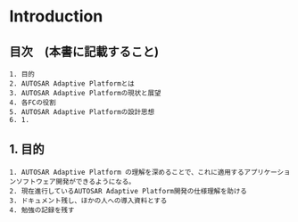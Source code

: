 # Introduction

## 目次　(本書に記載すること)

    1. 目的
    2. AUTOSAR Adaptive Platformとは
    3. AUTOSAR Adaptive Platformの現状と展望
    4. 各FCの役割
    5. AUTOSAR Adaptive Platformの設計思想
    6. 1.  
## 1. 目的

    1. AUTOSAR Adaptive Platform の理解を深めることで、これに適用するアプリケーションソフトウェア開発ができるようになる。
    2. 現在進行しているAUTOSAR Adaptive Platform開発の仕様理解を助ける
    3. ドキュメント残し、ほかの人への導入資料とする
    4. 勉強の記録を残す

